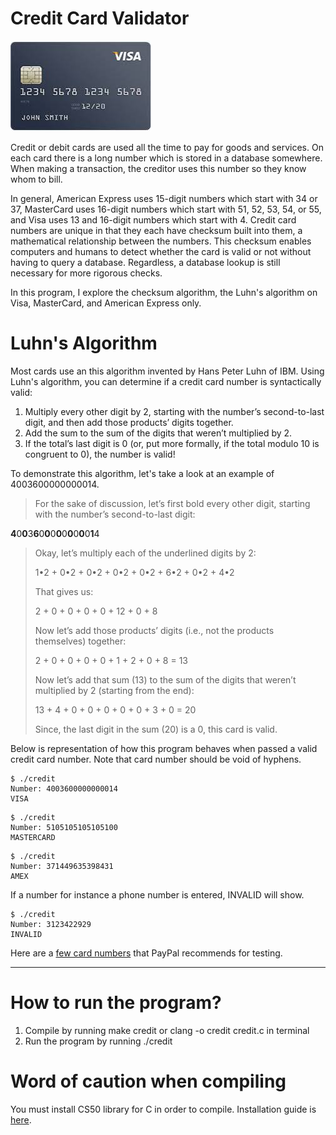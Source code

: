 # Credit Card Validator

![credit-card](img/cc.jpeg)

Credit or debit cards are used all the time to pay for goods and services. On each card there is a long number which is stored in a database somewhere. When making a transaction, the creditor uses this number so they know whom to bill. 

In general, American Express uses 15-digit numbers which start with 34 or 37, MasterCard uses 16-digit numbers which start with 51, 52, 53, 54, or 55, and Visa uses 13 and 16-digit numbers which start with 4. Credit card numbers are unique in that they each have checksum built into them, a mathematical relationship between the numbers. This checksum enables computers and humans to detect whether the card is valid or not without having to query a database. Regardless, a database lookup is still necessary for more rigorous checks. 

In this program, I explore the checksum algorithm, the Luhn's algorithm on Visa, MasterCard, and American Express only. 

# Luhn's Algorithm

Most cards use an this algorithm invented by Hans Peter Luhn of IBM. Using Luhn's algorithm, you can determine if a credit card number is syntactically valid: 
  
  1. Multiply every other digit by 2, starting with the number’s second-to-last digit, and then add those products’ digits together.
  2. Add the sum to the sum of the digits that weren’t multiplied by 2.
  3. If the total’s last digit is 0 (or, put more formally, if the total modulo 10 is congruent to 0), the number is valid!

To demonstrate this algorithm, let's take a look at an example of 4003600000000014.

  >For the sake of discussion, let’s first bold every other digit, starting with the number’s second-to-last digit:
  >
  **4**0**0**3**6**0**0**0**0**0**0**0**0**0**1**4
  >
  > Okay, let’s multiply each of the underlined digits by 2:
  >
  > 1•2 + 0•2 + 0•2 + 0•2 + 0•2 + 6•2 + 0•2 + 4•2
  >
  > That gives us:
  >
  > 2 + 0 + 0 + 0 + 0 + 12 + 0 + 8
  >
  > Now let’s add those products’ digits (i.e., not the products themselves) together:
  >
  > 2 + 0 + 0 + 0 + 0 + 1 + 2 + 0 + 8 = 13
  >
  >Now let’s add that sum (13) to the sum of the digits that weren’t multiplied by 2 (starting from the end):
  >
  >13 + 4 + 0 + 0 + 0 + 0 + 0 + 3 + 0 = 20
  >
  > Since, the last digit in the sum (20) is a 0, this card is valid. 


Below is representation of how this program behaves when passed a valid credit card number. Note that card number should be void of hyphens. 

```
$ ./credit
Number: 4003600000000014
VISA
```

```
$ ./credit
Number: 5105105105105100
MASTERCARD
```

```
$ ./credit
Number: 371449635398431
AMEX
```

If a number for instance a phone number is entered, INVALID will show. 

```
$ ./credit
Number: 3123422929
INVALID
```

Here are a [few card numbers](https://developer.paypal.com/docs/payflow/payflow-pro/payflow-pro-testing/#credit-card-numbers-for-testing) that PayPal recommends for testing.

***

# How to run the program?

1. Compile by running make credit or clang -o credit credit.c in terminal
2. Run the program by running ./credit


# Word of caution when compiling

You must install CS50 library for C in order to compile. Installation guide is [here](https://cs50.readthedocs.io/library/c/). 

